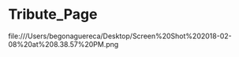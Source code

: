 # Tribute_Page

file:///Users/begonaguereca/Desktop/Screen%20Shot%202018-02-08%20at%208.38.57%20PM.png
